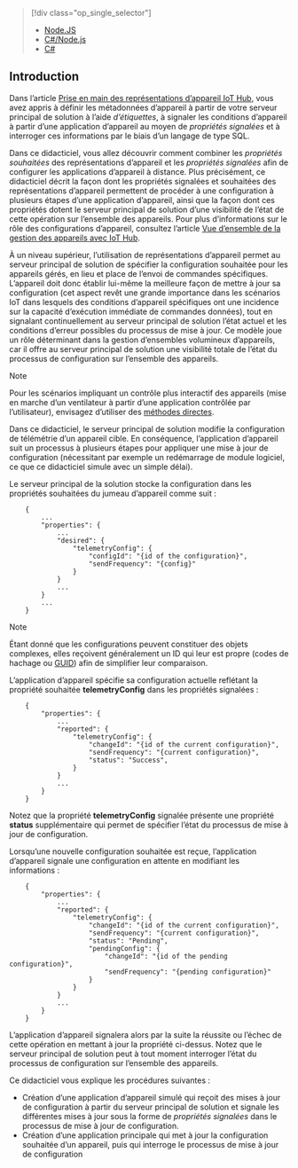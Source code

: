 > [!div class="op_single_selector"]
> * [Node.JS](../articles/iot-hub/iot-hub-node-node-twin-how-to-configure.md)
> * [C#/Node.js](../articles/iot-hub/iot-hub-csharp-node-twin-how-to-configure.md)
> * [C#](../articles/iot-hub/iot-hub-csharp-csharp-twin-how-to-configure.md)
> 
> 

## <a name="introduction"></a>Introduction

Dans l’article [Prise en main des représentations d’appareil IoT Hub][lnk-twin-tutorial], vous avez appris à définir les métadonnées d’appareil à partir de votre serveur principal de solution à l’aide *d’étiquettes*, à signaler les conditions d’appareil à partir d’une application d’appareil au moyen de *propriétés signalées* et à interroger ces informations par le biais d’un langage de type SQL.

Dans ce didacticiel, vous allez découvrir comment combiner les *propriétés souhaitées* des représentations d’appareil et les *propriétés signalées* afin de configurer les applications d’appareil à distance. Plus précisément, ce didacticiel décrit la façon dont les propriétés signalées et souhaitées des représentations d’appareil permettent de procéder à une configuration à plusieurs étapes d’une application d’appareil, ainsi que la façon dont ces propriétés dotent le serveur principal de solution d’une visibilité de l’état de cette opération sur l’ensemble des appareils. Pour plus d’informations sur le rôle des configurations d’appareil, consultez l’article [Vue d’ensemble de la gestion des appareils avec IoT Hub][lnk-dm-overview].

À un niveau supérieur, l’utilisation de représentations d’appareil permet au serveur principal de solution de spécifier la configuration souhaitée pour les appareils gérés, en lieu et place de l’envoi de commandes spécifiques. L’appareil doit donc établir lui-même la meilleure façon de mettre à jour sa configuration (cet aspect revêt une grande importance dans les scénarios IoT dans lesquels des conditions d’appareil spécifiques ont une incidence sur la capacité d’exécution immédiate de commandes données), tout en signalant continuellement au serveur principal de solution l’état actuel et les conditions d’erreur possibles du processus de mise à jour. Ce modèle joue un rôle déterminant dans la gestion d’ensembles volumineux d’appareils, car il offre au serveur principal de solution une visibilité totale de l’état du processus de configuration sur l’ensemble des appareils.

> [!NOTE]
> Pour les scénarios impliquant un contrôle plus interactif des appareils (mise en marche d’un ventilateur à partir d’une application contrôlée par l’utilisateur), envisagez d’utiliser des [méthodes directes][lnk-methods].
> 
> 

Dans ce didacticiel, le serveur principal de solution modifie la configuration de télémétrie d’un appareil cible. En conséquence, l’application d’appareil suit un processus à plusieurs étapes pour appliquer une mise à jour de configuration (nécessitant par exemple un redémarrage de module logiciel, ce que ce didacticiel simule avec un simple délai).

Le serveur principal de la solution stocke la configuration dans les propriétés souhaitées du jumeau d’appareil comme suit :

        {
            ...
            "properties": {
                ...
                "desired": {
                    "telemetryConfig": {
                        "configId": "{id of the configuration}",
                        "sendFrequency": "{config}"
                    }
                }
                ...
            }
            ...
        }

> [!NOTE]
> Étant donné que les configurations peuvent constituer des objets complexes, elles reçoivent généralement un ID qui leur est propre (codes de hachage ou [GUID][lnk-guid]) afin de simplifier leur comparaison.
> 
> 

L’application d’appareil spécifie sa configuration actuelle reflétant la propriété souhaitée **telemetryConfig** dans les propriétés signalées :

        {
            "properties": {
                ...
                "reported": {
                    "telemetryConfig": {
                        "changeId": "{id of the current configuration}",
                        "sendFrequency": "{current configuration}",
                        "status": "Success",
                    }
                }
                ...
            }
        }

Notez que la propriété **telemetryConfig** signalée présente une propriété **status** supplémentaire qui permet de spécifier l’état du processus de mise à jour de configuration.

Lorsqu’une nouvelle configuration souhaitée est reçue, l’application d’appareil signale une configuration en attente en modifiant les informations :

        {
            "properties": {
                ...
                "reported": {
                    "telemetryConfig": {
                        "changeId": "{id of the current configuration}",
                        "sendFrequency": "{current configuration}",
                        "status": "Pending",
                        "pendingConfig": {
                            "changeId": "{id of the pending configuration}",
                            "sendFrequency": "{pending configuration}"
                        }
                    }
                }
                ...
            }
        }

L’application d’appareil signalera alors par la suite la réussite ou l’échec de cette opération en mettant à jour la propriété ci-dessus.
Notez que le serveur principal de solution peut à tout moment interroger l’état du processus de configuration sur l’ensemble des appareils.

Ce didacticiel vous explique les procédures suivantes :

* Création d’une application d’appareil simulé qui reçoit des mises à jour de configuration à partir du serveur principal de solution et signale les différentes mises à jour sous la forme de *propriétés signalées* dans le processus de mise à jour de configuration.
* Création d’une application principale qui met à jour la configuration souhaitée d’un appareil, puis qui interroge le processus de mise à jour de configuration

<!-- links -->

[lnk-methods]: ../articles/iot-hub/iot-hub-devguide-direct-methods.md
[lnk-dm-overview]: ../articles/iot-hub/iot-hub-device-management-overview.md
[lnk-twin-tutorial]: ../articles/iot-hub/iot-hub-node-node-twin-getstarted.md
[lnk-guid]: https://en.wikipedia.org/wiki/Globally_unique_identifier
